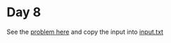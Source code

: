 # Day 8 

See the [problem here](https://adventofcode.com/2022/day/8) and copy the input into [input.txt](./input.txt)
